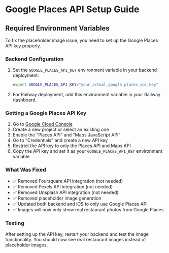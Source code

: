 # Google Places API Setup Guide

## Required Environment Variables

To fix the placeholder image issue, you need to set up the Google Places API key properly.

### Backend Configuration

1. Set the `GOOGLE_PLACES_API_KEY` environment variable in your backend deployment:
   ```bash
   export GOOGLE_PLACES_API_KEY="your_actual_google_places_api_key"
   ```

2. For Railway deployment, add this environment variable in your Railway dashboard.

### Getting a Google Places API Key

1. Go to [Google Cloud Console](https://console.cloud.google.com/)
2. Create a new project or select an existing one
3. Enable the "Places API" and "Maps JavaScript API"
4. Go to "Credentials" and create a new API key
5. Restrict the API key to only the Places API and Maps API
6. Copy the API key and set it as your `GOOGLE_PLACES_API_KEY` environment variable

### What Was Fixed

- ✅ Removed Foursquare API integration (not needed)
- ✅ Removed Pexels API integration (not needed) 
- ✅ Removed Unsplash API integration (not needed)
- ✅ Removed placeholder image generation
- ✅ Updated both backend and iOS to only use Google Places API
- ✅ Images will now only show real restaurant photos from Google Places

### Testing

After setting up the API key, restart your backend and test the image functionality. You should now see real restaurant images instead of placeholder images.

